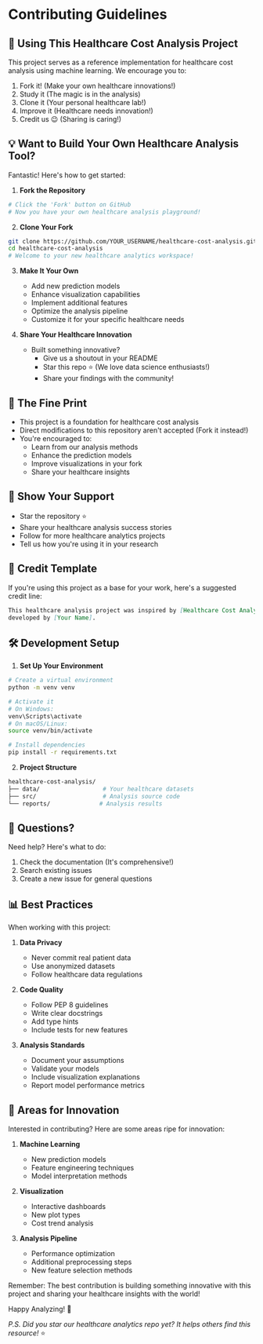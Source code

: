 # Contributing Guidelines

## 🚀 Using This Healthcare Cost Analysis Project

This project serves as a reference implementation for healthcare cost analysis using machine learning. We encourage you to:

1. Fork it! (Make your own healthcare innovations!)
2. Study it (The magic is in the analysis)
3. Clone it (Your personal healthcare lab!)
4. Improve it (Healthcare needs innovation!)
5. Credit us 😉 (Sharing is caring!)

## 💡 Want to Build Your Own Healthcare Analysis Tool?

Fantastic! Here's how to get started:

1. **Fork the Repository**
```bash
# Click the 'Fork' button on GitHub
# Now you have your own healthcare analysis playground!
```

2. **Clone Your Fork**
```bash
git clone https://github.com/YOUR_USERNAME/healthcare-cost-analysis.git
cd healthcare-cost-analysis
# Welcome to your new healthcare analytics workspace!
```

3. **Make It Your Own**
   * Add new prediction models
   * Enhance visualization capabilities
   * Implement additional features
   * Optimize the analysis pipeline
   * Customize it for your specific healthcare needs

4. **Share Your Healthcare Innovation**
   * Built something innovative?
      * Give us a shoutout in your README
      * Star this repo ⭐ (We love data science enthusiasts!)
      * Share your findings with the community!

## 📝 The Fine Print

* This project is a foundation for healthcare cost analysis
* Direct modifications to this repository aren't accepted (Fork it instead!)
* You're encouraged to:
   * Learn from our analysis methods
   * Enhance the prediction models
   * Improve visualizations in your fork
   * Share your healthcare insights

## 💖 Show Your Support

* Star the repository ⭐
* Share your healthcare analysis success stories
* Follow for more healthcare analytics projects
* Tell us how you're using it in your research

## 📜 Credit Template

If you're using this project as a base for your work, here's a suggested credit line:

```markdown
This healthcare analysis project was inspired by [Healthcare Cost Analysis](https://github.com/yourusername/healthcare-cost-analysis) 
developed by [Your Name].
```

## 🛠️ Development Setup

1. **Set Up Your Environment**
```bash
# Create a virtual environment
python -m venv venv

# Activate it
# On Windows:
venv\Scripts\activate
# On macOS/Linux:
source venv/bin/activate

# Install dependencies
pip install -r requirements.txt
```

2. **Project Structure**
```bash
healthcare-cost-analysis/
├── data/                  # Your healthcare datasets
├── src/                   # Analysis source code
└── reports/              # Analysis results
```

## 🤔 Questions?

Need help? Here's what to do:

1. Check the documentation (It's comprehensive!)
3. Search existing issues
4. Create a new issue for general questions

## 📊 Best Practices

When working with this project:

1. **Data Privacy**
   * Never commit real patient data
   * Use anonymized datasets
   * Follow healthcare data regulations

2. **Code Quality**
   * Follow PEP 8 guidelines
   * Write clear docstrings
   * Add type hints
   * Include tests for new features

3. **Analysis Standards**
   * Document your assumptions
   * Validate your models
   * Include visualization explanations
   * Report model performance metrics

## 🎯 Areas for Innovation

Interested in contributing? Here are some areas ripe for innovation:

1. **Machine Learning**
   * New prediction models
   * Feature engineering techniques
   * Model interpretation methods

2. **Visualization**
   * Interactive dashboards
   * New plot types
   * Cost trend analysis

3. **Analysis Pipeline**
   * Performance optimization
   * Additional preprocessing steps
   * New feature selection methods

Remember: The best contribution is building something innovative with this project and sharing your healthcare insights with the world!

Happy Analyzing! 🚀

*P.S. Did you star our healthcare analytics repo yet? It helps others find this resource!* ⭐
